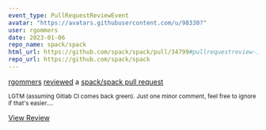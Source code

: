 ```yaml
---
event_type: PullRequestReviewEvent
avatar: "https://avatars.githubusercontent.com/u/98330?"
user: rgommers
date: 2023-01-06
repo_name: spack/spack
html_url: https://github.com/spack/spack/pull/34799#pullrequestreview-1236912432
repo_url: https://github.com/spack/spack
---
```


<a href='https://github.com/rgommers' target='_blank'>rgommers</a> <a href='https://github.com/spack/spack/pull/34799#pullrequestreview-1236912432' target='_blank'>reviewed</a> a <a href='https://github.com/spack/spack/pull/34799' target='_blank'>spack/spack pull request</a>

<small>LGTM (assuming Gitlab CI comes back green). Just one minor comment, feel free to ignore if that's easier....</small>

<a href='https://github.com/spack/spack/pull/34799#pullrequestreview-1236912432' target='_blank'>View Review</a>